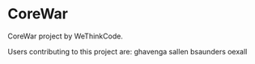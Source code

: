 # CoreWar

CoreWar project by WeThinkCode.

Users contributing to this project are:
ghavenga
sallen
bsaunders
oexall
